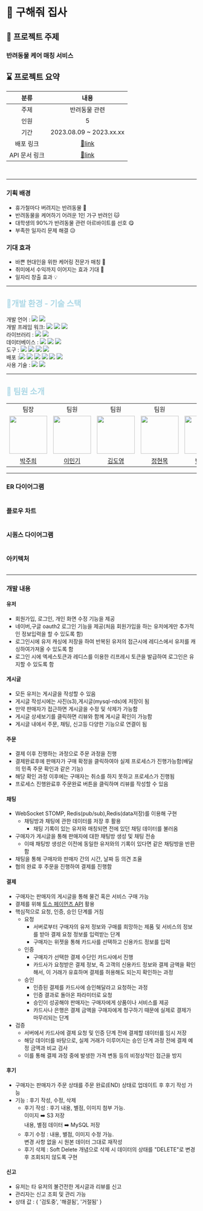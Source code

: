 ﻿# 🐶 구해줘 집사

## 🐾 프로젝트 주제

### 반려동물 케어 매칭 서비스

## ⌛️ 프로젝트 요약

|    분류     |                    내용                     |  
|:---------:|:-----------------------------------------:|
|    주제     |                  반려동물 관련                  |
|    인원     |                     5                     |
|    기간     |          2023.08.09 ~ 2023.xx.xx          |
|   배포 링크   |   [🔗link](http://guhaejo-jibsa.site/)    |
| API 문서 링크 | [🔗link](http://docs.guhaejo-jibsa.site/) |

<br>

---
### 기획 배경
- 휴가철마다 버려지는 반려동물 🐶
- 반려동물을 케어하기 어려운 1인 가구 반려인 🐱
- 대학생의 90%가 반려동물 관련 아르바이트를 선호 😋
- 부족한 일자리 문제 해결 😥

### 기대 효과
- 바쁜 현대인을 위한 케어링 전문가 매칭 🐾
- 취미에서 수익까지 이어지는 효과 기대 💸
- 일자리 창출 효과 💡

---

## <span style="color:lightblue"> 🔨개발 환경 - 기술 스택

개발 언어 : <img src="https://img.shields.io/badge/JAVA-17-FFFFFF?style=flate&logo=openjdk&logoColor=FFFFFF">
<img src="https://img.shields.io/badge/typescript-3178C6?style=flate&logo=typescript&logoColor=FFFFFF"><br>
개발 프레임 워크: <img src="https://img.shields.io/badge/SpringBoot-3.1.1-6DB33F?style=flate&logo=SpringBoot&logoColor=6DB33F">
<img src="https://img.shields.io/badge/junit5-FFFFFF?style=flate&logo=junit5&logoColor=junit5">
<img src="https://img.shields.io/badge/springsecurity-FFFFFF?style=flate&logo=springsecurity&logoColor=6DB33F"><br>
라이브러리 : <img src="https://img.shields.io/badge/react-FFFFFF?style=flate&logo=react&logoColor=react">
<img src="https://img.shields.io/badge/vite-646CFF?style=flat&logo=Vite&logoColor=white" >
<br>
데이터베이스 : <img src="https://img.shields.io/badge/mysql-4479A1?style=flat&logo=mysql&logoColor=white" >
<img src="https://img.shields.io/badge/redis-DC382D?style=flat&logo=redis&logoColor=white" >
<img src="https://img.shields.io/badge/h2-1828f9?style=flate&logoColor=white"><br>
도구 : <img src="https://img.shields.io/badge/GitHub-181717?style=flate&logo=GitHub&logoColor=white">
<img src="https://img.shields.io/badge/Notion -000000?style=flate&logo=Notion&logoColor=white">
<img src="https://img.shields.io/badge/postman-FFFFFF?style=flate&logo=postman&logoColor=postman">
<img src="https://img.shields.io/badge/Jira Software-0052CC?style=flat&logo=jirasoftware&logoColor=white"/><br>
배포 :<img src="https://img.shields.io/badge/amazonaws-232F3E?style=flat&logo=amazonaws&logoColor=white">
<img src="https://img.shields.io/badge/amazonec2-FF9900?style=flat&logo=amazonec2&logoColor=white">
<img src="https://img.shields.io/badge/amazonrds-527FFF?style=flat&logo=amazonrds&logoColor=white">
<img src="https://img.shields.io/badge/amazons3-569A31?style=flat&logo=amazons3&logoColor=white">
<img src="https://img.shields.io/badge/docker-2496ED?style=flat&logo=docker&logoColor=white">
<img src="https://img.shields.io/badge/githubactions-2088FF?style=flat&logo=githubactions&logoColor=white"><br>
사용 기술 : <img src="https://img.shields.io/badge/socket.io-010101?style=flat&logo=socket.io&logoColor=white" > <img src="https://img.shields.io/badge/swagger-85EA2D?style=flat&logo=swagger&logoColor=white" >
<br>

--- 
## <span style="color:lightblue">👥 팀원 소개

<div>
<table>
  <tbody>
    <tr>
        <td align="center"> 팀장 </td>
        <td align="center"> 팀원 </td>
        <td align="center"> 팀원 </td>
        <td align="center"> 팀원 </td>
        <td align="center"> 팀원 </td>
    </tr>
    <tr>
     <td><img src="./docs/profile/박주희.jpeg" width="100px;" alt=""/><br> </td>
     <td><img src="./docs/profile/이민기.jpg" width="100px;" alt=""/><br> </td>
     <td><img src="./docs/profile/김도영.png" width="100px;" alt=""/><br> </td>
     <td><img src="./docs/profile/정현목.jpeg" width="100px;" alt=""/><br> </td>
     <td><img src="./docs/profile/박상도.jpg" width="100px;" alt=""/><br> </td>

   </tr>
    <tr>
      <td align="center"><a href="https://github.com/juhee77"> 박주희 </a></td>
      <td align="center"><a href="https://github.com/mon0mon"> 이민기 </a></td>
      <td align="center"><a href="https://github.com/greedyBackEnd"> 김도영 </a></td>
      <td align="center"><a href="https://github.com/Hyunmok-Chung"> 정현목</a></td>
      <td align="center"><a href="https://github.com/sangdob"> 박상도 </a></td>
    </tr>
  </tbody>
</table>
</div>

--- 
### ER 다이어그램
<img src="./docs/er-diagram.png" alt=""/>

### 플로우 차트
<img src="./docs/flow-chart.png" alt=""/>

### 시퀀스 다이어그램
<img src="./docs/sequence.png" alt=""/>

### 아키텍처
<img src="./docs/deploy.png" alt=""/>


--- 
### 개발 내용
#### 유저
- 회원가입, 로그인, 개인 화면 수정 기능을 제공
- 네이버,구글 oauth2 로그인 기능을 제공(처음 회원가입을 하는 유저에게만 추가적인 정보입력을 할 수 있도록 함)
- 로그인시에 유저 캐싱에 저장을 하여 반복된 유저의 접근시에 레디스에서 유저를 캐싱하여가져올 수 있도록 함
- 로그인 시에 엑세스토큰과 레디스를 이용한 리프레시 토큰을 발급하여 로그인은 유지할 수 있도록 함
#### 게시글
- 모든 유저는 게시글을 작성할 수 있음
- 게시글 작성시에는 사진(s3),게시글(mysql-rds)에 저장이 됨
- 만약 판매자가 접근하면 게시글을 수정 및 삭제가 가능함
- 게시글 상세보기를 클릭하면 리뷰와 함께 게시글 확인이 가능함
- 게시글 내에서 주문, 채팅, 신고등 다양한 기능으로 연결이 됨
#### 주문
- 결제 이후 진행하는 과정으로 주문 과정을 진행
- 결제완료후에 판매자가 구매 확정을 클릭하여야 실제 프로세스가 진행가능함(배달의 민족 주문 확인과 같은 기능)
- 해당 확인 과정 이후에는 구매자는 취소를 하지 못하고 프로세스가 진행됨
- 프로세스 진행완료후 주문완료 버튼을 클릭하며 리뷰를 작성할 수 있음
#### 채팅
- WebSocket STOMP, Redis(pub/sub),Redis(data저장)를 이용해 구현
    - 채팅방과 채팅에 관한 데이터를 저장 후 활용
        - 채팅 기록이 있는 유저와 매칭되면 전에 있던 채팅 데이터를 불러옴
- 구매자가 게시글을 통해 판매자에 대한 채팅방 생성 및 채팅 전송
    - 이때 채팅방 생성은 이전에 동일한 유저와의 기록이 있다면 같은 채팅방을 반환함
- 채팅을 통해 구매자와 판매자 간의 시간, 날짜 등 의견 조율
- 협의 완료 후 주문을 진행하여 결제를 진행함
#### 결제
- 구매자는 판매자의 게시글을 통해 물건 혹은 서비스 구매 가능
- 결제를 위해 [토스 페이먼츠 API](https://developers.tosspayments.com/) 활용
- 핵심적으로 요청, 인증, 승인 단계를 거침
    - 요청
        - 서버로부터 구매자의 유저 정보와 구매를 희망하는 제품 및 서비스의 정보를 받아 결제 요청 정보를 입력받는 단계
        - 구매자는 위젯을 통해 카드사를 선택하고 신용카드 정보를 입력
    - 인증
        - 구매자가 선택한 결제 수단인 카드사에서 진행
        - 카드사가 요청받은 결제 정보, 즉 고객의 신용카드 정보와 결제 금액을 확인해서, 이 거래가 유효하며 결제를 허용해도 되는지 확인하는 과정
    - 승인
        - 인증된 결제를 카드사에 승인해달라고 요청하는 과정
        - 인증 결과로 돌아온 파라미터로 요청
        - 승인이 성공해야 판매자는 구매자에게 상품이나 서비스를 제공
        - 카드사나 은행은 결제 금액을 구매자에게 청구하기 때문에 실제로 결제가 마무리되는 단계
- 검증
    - 서버에서 카드사에 결제 요청 및 인증 단계 전에 결제할 데이터를 임시 저장
    - 해당 데이터를 바탕으로, 실제 거래가 이루어지는 승인 단계 과정 전에 결제 예정 금액과 비교 검사
    - 이를 통해 결제 과정 중에 발생한 가격 변동 등의 비정상적인 접근을 방지
#### 후기
- 구매자는 판매자가 주문 상태를 주문 완료(END) 상태로 업데이트 후 후기 작성 가능
- 기능 : 후기 작성, 수정, 삭제
    - 후기 작성 : 후기 내용, 별점, 이미지 첨부 가능.<br>이미지 ➡️ S3 저장<br>내용, 별점 데이터 ➡️ MySQL 저장
    - 후기 수정 : 내용, 별점, 이미지 수정 가능.<br>변경 사항 없을 시 원본 데이터 그대로 재작성
    - 후기 삭제 : Soft Delete 개념으로 삭제 시 데이터의 상태를 "DELETE"로 변경 후 조회되지 않도록 구현
#### 신고
- 유저는 타 유저의 불건전한 게시글과 리뷰를 신고
- 관리자는 신고 조회 및 관리 가능
- 상태 값 : { '검토중', '해결됨', '거절됨' }
